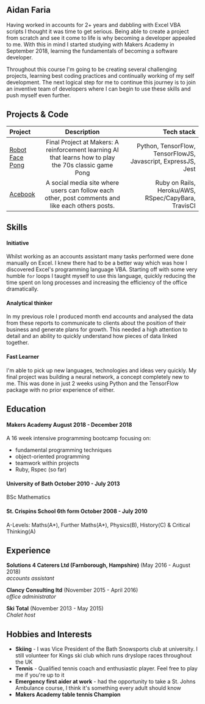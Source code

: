 ## Aidan Faria

Having worked in accounts for 2+ years and dabbling with Excel VBA scripts I thought it was time to get serious. Being able to create a project from scratch and see it come to life is why becoming a developer appealed to me. With this in mind I started studying with Makers Academy in September 2018, learning the fundamentals of becoming a software developer.

Throughout this course I'm going to be creating several challenging projects, learning best coding practices and continually working of my self development. The next logical step for me to continue this journey is to join an inventive team of developers where I can begin to use these skills and push myself even further.

## Projects & Code

| Project | Description | Tech stack |
| :--- | :------------: | ---: |
| [Robot Face Pong][1] | Final Project at Makers: A reinforcement learning AI that learns how to play the 70s classic game Pong | Python, TensorFlow, TensorFlowJS, Javascript, ExpressJS, Jest |
| [Acebook][2] | A social media site where users can follow each other, post comments and like each others posts. | Ruby on Rails, Heroku/AWS, RSpec/CapyBara, TravisCI |

## Skills

#### Initiative

Whilst working as an accounts assistant many tasks performed were done manually on Excel. I knew there had to be a better way which was how I discovered Excel's programming language VBA. Starting off with some very humble ```for``` loops I taught myself to use this language, quickly reducing the time spent on long processes and increasing the efficiency of the office dramatically.

#### Analytical thinker

In my previous role I produced month end accounts and analysed the data from these reports to communicate to clients about the position of their business and generate plans for growth. This needed a high attention to detail and an ability to quickly understand how pieces of data linked together.

#### Fast Learner

I'm able to pick up new languages, technologies and ideas very quickly. My final project was building a neural network, a concept completely new to me. This was done in just 2 weeks using Python and the TensorFlow package with no prior experience of either.

## Education

#### Makers Academy August 2018 - December 2018

A 16 week intensive programming bootcamp focusing on:

- fundamental programming techniques
- object-oriented programming
- teamwork within projects
- Ruby, Rspec (so far)

#### University of Bath October 2010 - July 2013

BSc Mathematics

#### St. Crispins School 6th form October 2008 - July 2010

A-Levels: Maths(A*), Further Maths(A*), Physics(B), History(C) & Critical Thinking(A)

## Experience

**Solutions 4 Caterers Ltd (Farnborough, Hampshire)** (May 2016 - August 2018)<br>
*accounts assistant*

**Clancy Consulting ltd** (November 2015 - April 2016)<br>
*office administrator*  

**Ski Total** (November 2013 - May 2015)<br>
*Chalet host*

## Hobbies and Interests

- **Skiing** - I was Vice President of the Bath Snowsports club at university. I still volunteer for Kings ski club which runs dryslope races throughout the UK<br>
- **Tennis** - Qualified tennis coach and enthusiastic player. Feel free to play me if you're up to it<br>
- **Emergency first aider at work** - had the opportunity to take a St. Johns Ambulance course, I think it's something every adult should know<br>
- **Makers Academy table tennis Champion**

[1]: https://github.com/JonathanAndrews/robot_pong
[2]: https://github.com/NadiaAiraf/acebook-rails-the-spartans
